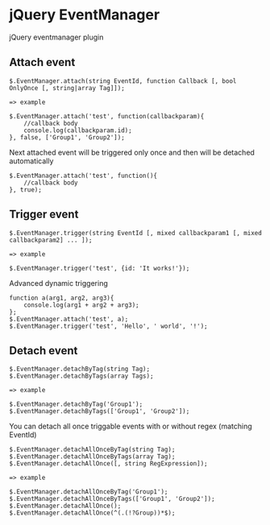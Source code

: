jQuery EventManager
============
jQuery eventmanager plugin

Attach event
--------
	$.EventManager.attach(string EventId, function Callback [, bool OnlyOnce [, string|array Tag]]);

	=> example

	$.EventManager.attach('test', function(callbackparam){
		//callback body
		console.log(callbackparam.id);
	}, false, ['Group1', 'Group2']);

Next attached event will be triggered only once and then will be detached automatically

	$.EventManager.attach('test', function(){
    	//callback body
    }, true);

Trigger event
--------
	$.EventManager.trigger(string EventId [, mixed callbackparam1 [, mixed callbackparam2] ... ]);

	=> example

	$.EventManager.trigger('test', {id: 'It works!'});

Advanced dynamic triggering

	function a(arg1, arg2, arg3){
		console.log(arg1 + arg2 + arg3);
	};
	$.EventManager.attach('test', a);
	$.EventManager.trigger('test', 'Hello', ' world', '!');

Detach event
--------
	$.EventManager.detachByTag(string Tag);
	$.EventManager.detachByTags(array Tags);

	=> example

	$.EventManager.detachByTag('Group1');
	$.EventManager.detachByTags(['Group1', 'Group2']);

You can detach all once triggable events with or without regex (matching EventId)

	$.EventManager.detachAllOnceByTag(string Tag);
	$.EventManager.detachAllOnceByTags(array Tag);
	$.EventManager.detachAllOnce([, string RegExpression]);

	=> example

	$.EventManager.detachAllOnceByTag('Group1');
	$.EventManager.detachAllOnceByTags(['Group1', 'Group2']);
	$.EventManager.detachAllOnce();
	$.EventManager.detachAllOnce(^(.(!?Group))*$);

